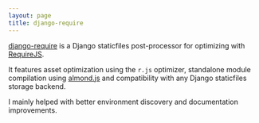 ```yaml
---
layout: page
title: django-require
---
```


[django-require](https://github.com/etianen/django-require) is a Django
staticfiles post-processor for optimizing with
[RequireJS](http://requirejs.org/).

It features asset optimization using the ``r.js`` optimizer, standalone module
compilation using [almond.js](https://github.com/jrburke/almond) and
compatibility with any Django staticfiles storage backend.

I mainly helped with better environment discovery and documentation
improvements.
